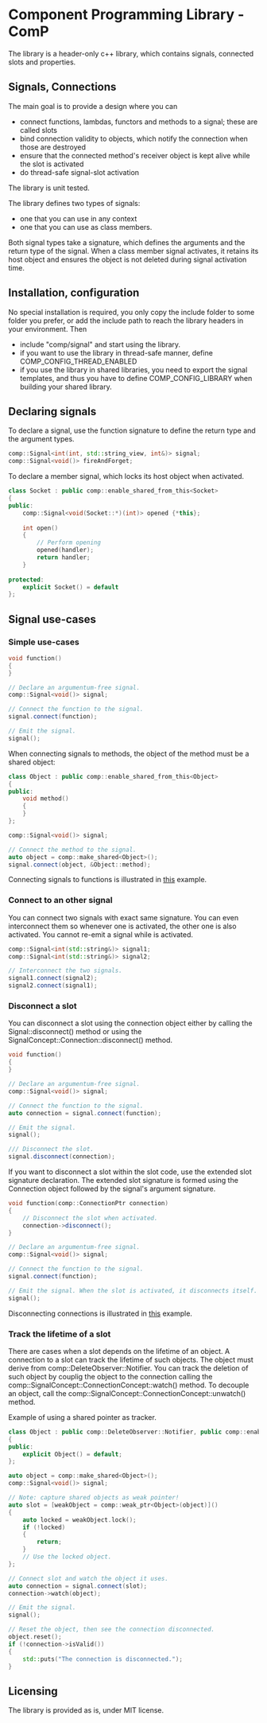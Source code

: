 # Component Programming Library - ComP

The library is a header-only c++ library, which contains signals, connected slots and properties.

## Signals, Connections

The main goal is to provide a design where you can
- connect functions, lambdas, functors and methods to a signal; these are called slots
- bind connection validity to objects, which notify the connection when those are destroyed
- ensure that the connected method's receiver object is kept alive while the slot is activated
- do thread-safe signal-slot activation

The library is unit tested.

The library defines two types of signals: 
- one that you can use in any context
- one that you can use as class members.

Both signal types take a signature, which defines the arguments and the return type of the signal.
When a class member signal activates, it retains its host object and ensures the object is not 
deleted during signal activation time.

## Installation, configuration

No special installation is required, you only copy the include folder to some folder you prefer, or
add the include path to reach the library headers in your environment. Then 
- include "comp/signal" and start using the library.
- if you want to use the library in thread-safe manner, define COMP_CONFIG_THREAD_ENABLED
- if you use the library in shared libraries, you need to export the signal templates, and thus you
  have to define COMP_CONFIG_LIBRARY when building your shared library.
  
## Declaring signals

To declare a signal, use the function signature to define the return type and the argument types.
```cpp
comp::Signal<int(int, std::string_view, int&)> signal;
comp::Signal<void()> fireAndForget;
```

To declare a member signal, which locks its host object when activated.
```cpp
class Socket : public comp::enable_shared_from_this<Socket>
{
public:
    comp::Signal<void(Socket::*)(int)> opened {*this};
    
    int open()
    {
        // Perform opening
        opened(handler);
        return handler;
    }
    
protected:
    explicit Socket() = default
};
```

## Signal use-cases

### Simple use-cases

```cpp
void function()
{
}

// Declare an argumentum-free signal.
comp::Signal<void()> signal;

// Connect the function to the signal.
signal.connect(function);

// Emit the signal.
signal();
```

When connecting signals to methods, the object of the method must be a shared object:
```cpp
class Object : public comp::enable_shared_from_this<Object>
{
public:
    void method()
    {
    }
};

comp::Signal<void()> signal;

// Connect the method to the signal.
auto object = comp::make_shared<Object>();
signal.connect(object, &Object::method);
```

Connecting signals to functions is illustrated in [this](./examples/connect/example_connect.cpp) example.

### Connect to an other signal
You can connect two signals with exact same signature. You can even interconnect them so whenever one 
is activated, the other one is also activated. You cannot re-emit a signal while is activated.

```cpp
comp::Signal<int(std::string&)> signal1;
comp::Signal<int(std::string&)> signal2;

// Interconnect the two signals.
signal1.connect(signal2);
signal2.connect(signal1);
```

### Disconnect a slot

You can disconnect a slot using the connection object either by calling the Signal::disconnect()
method or using the SignalConcept::Connection::disconnect() method. 

```cpp
void function()
{
}

// Declare an argumentum-free signal.
comp::Signal<void()> signal;

// Connect the function to the signal.
auto connection = signal.connect(function);

// Emit the signal.
signal();

/// Disconnect the slot.
signal.disconnect(connection);
```

If you want to disconnect a slot within the slot code, use the extended slot signature declaration. 
The extended slot signature is formed using the Connection object followed by the signal's argument 
signature.

```cpp
void function(comp::ConnectionPtr connection)
{
    // Disconnect the slot when activated.
    connection->disconnect();
}

// Declare an argumentum-free signal.
comp::Signal<void()> signal;

// Connect the function to the signal.
signal.connect(function);

// Emit the signal. When the slot is activated, it disconnects itself.
signal();
```
Disconnecting connections is illustrated in [this](./examples/disconnect/example_disconnect.cpp) example.

### Track the lifetime of a slot

There are cases when a slot depends on the lifetime of an object. A connection to a slot can track
the lifetime of such objects. The object must derive from comp::DeleteObserver::Notifier. You can 
track the deletion of such object by couplig the object to the connection calling the 
comp::SignalConcept::ConnectionConcept::watch() method. To decouple an object, call the 
comp::SignalConcept::ConnectionConcept::unwatch() method.

Example of using a shared pointer as tracker.
```cpp
class Object : public comp::DeleteObserver::Notifier, public comp::enable_shared_from_this<Object>
{
public:
    explicit Object() = default;
};

auto object = comp::make_shared<Object>();
comp::Signal<void()> signal;

// Note: capture shared objects as weak pointer!
auto slot = [weakObject = comp::weak_ptr<Object>(object)]()
{
    auto locked = weakObject.lock();
    if (!locked)
    {
        return;
    }
    // Use the locked object.
};

// Connect slot and watch the object it uses.
auto connection = signal.connect(slot);
connection->watch(object);

// Emit the signal.
signal();

// Reset the object, then see the connection disconnected.
object.reset();
if (!connection->isValid())
{
    std::puts("The connection is disconnected.");
}
```

## Licensing
The library is provided as is, under MIT license.
